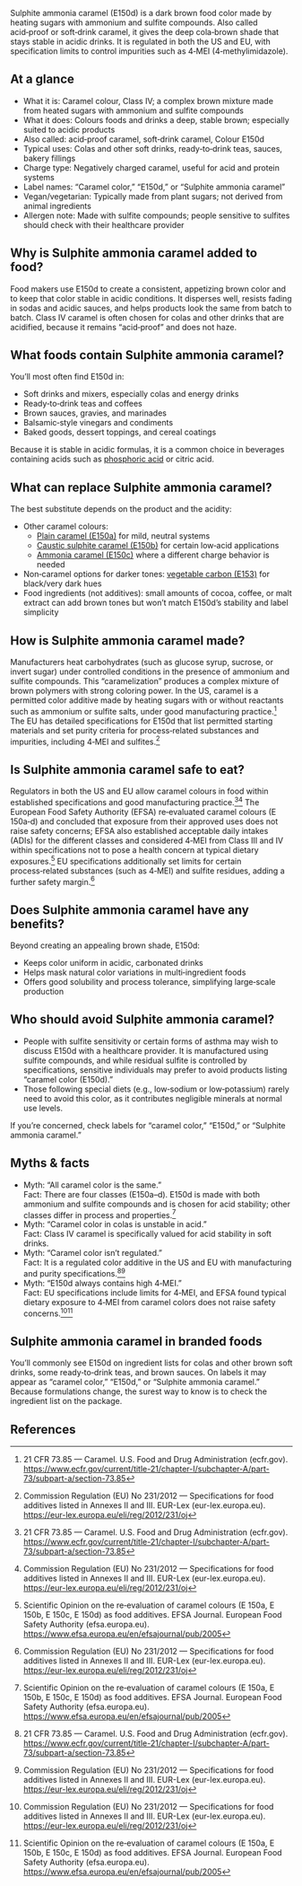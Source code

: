 Sulphite ammonia caramel (E150d) is a dark brown food color made by heating sugars with ammonium and sulfite compounds. Also called acid‑proof or soft‑drink caramel, it gives the deep cola‑brown shade that stays stable in acidic drinks. It is regulated in both the US and EU, with specification limits to control impurities such as 4‑MEI (4‑methylimidazole).

<!--more-->

## At a glance
- What it is: Caramel colour, Class IV; a complex brown mixture made from heated sugars with ammonium and sulfite compounds
- What it does: Colours foods and drinks a deep, stable brown; especially suited to acidic products
- Also called: acid‑proof caramel, soft‑drink caramel, Colour E150d
- Typical uses: Colas and other soft drinks, ready‑to‑drink teas, sauces, bakery fillings
- Charge type: Negatively charged caramel, useful for acid and protein systems
- Label names: “Caramel color,” “E150d,” or “Sulphite ammonia caramel”
- Vegan/vegetarian: Typically made from plant sugars; not derived from animal ingredients
- Allergen note: Made with sulfite compounds; people sensitive to sulfites should check with their healthcare provider

## Why is Sulphite ammonia caramel added to food?
Food makers use E150d to create a consistent, appetizing brown color and to keep that color stable in acidic conditions. It disperses well, resists fading in sodas and acidic sauces, and helps products look the same from batch to batch. Class IV caramel is often chosen for colas and other drinks that are acidified, because it remains “acid‑proof” and does not haze.

## What foods contain Sulphite ammonia caramel?
You’ll most often find E150d in:
- Soft drinks and mixers, especially colas and energy drinks
- Ready‑to‑drink teas and coffees
- Brown sauces, gravies, and marinades
- Balsamic‑style vinegars and condiments
- Baked goods, dessert toppings, and cereal coatings

Because it is stable in acidic formulas, it is a common choice in beverages containing acids such as [phosphoric acid](/e338-phosphoric-acid) or citric acid.

## What can replace Sulphite ammonia caramel?
The best substitute depends on the product and the acidity:
- Other caramel colours:
  - [Plain caramel (E150a)](/e150a-plain-caramel) for mild, neutral systems
  - [Caustic sulphite caramel (E150b)](/e150b-caustic-sulphite-caramel) for certain low‑acid applications
  - [Ammonia caramel (E150c)](/e150c-ammonia-caramel) where a different charge behavior is needed
- Non‑caramel options for darker tones: [vegetable carbon (E153)](/e153-vegetable-carbon) for black/very dark hues
- Food ingredients (not additives): small amounts of cocoa, coffee, or malt extract can add brown tones but won’t match E150d’s stability and label simplicity

## How is Sulphite ammonia caramel made?
Manufacturers heat carbohydrates (such as glucose syrup, sucrose, or invert sugar) under controlled conditions in the presence of ammonium and sulfite compounds. This “caramelization” produces a complex mixture of brown polymers with strong coloring power. In the US, caramel is a permitted color additive made by heating sugars with or without reactants such as ammonium or sulfite salts, under good manufacturing practice.[^1] The EU has detailed specifications for E150d that list permitted starting materials and set purity criteria for process‑related substances and impurities, including 4‑MEI and sulfites.[^2]

## Is Sulphite ammonia caramel safe to eat?
Regulators in both the US and EU allow caramel colours in food within established specifications and good manufacturing practice.[^1][^2] The European Food Safety Authority (EFSA) re‑evaluated caramel colours (E 150a‑d) and concluded that exposure from their approved uses does not raise safety concerns; EFSA also established acceptable daily intakes (ADIs) for the different classes and considered 4‑MEI from Class III and IV within specifications not to pose a health concern at typical dietary exposures.[^3] EU specifications additionally set limits for certain process‑related substances (such as 4‑MEI) and sulfite residues, adding a further safety margin.[^2]

## Does Sulphite ammonia caramel have any benefits?
Beyond creating an appealing brown shade, E150d:
- Keeps color uniform in acidic, carbonated drinks
- Helps mask natural color variations in multi‑ingredient foods
- Offers good solubility and process tolerance, simplifying large‑scale production

## Who should avoid Sulphite ammonia caramel?
- People with sulfite sensitivity or certain forms of asthma may wish to discuss E150d with a healthcare provider. It is manufactured using sulfite compounds, and while residual sulfite is controlled by specifications, sensitive individuals may prefer to avoid products listing “caramel color (E150d).”
- Those following special diets (e.g., low‑sodium or low‑potassium) rarely need to avoid this color, as it contributes negligible minerals at normal use levels.

If you’re concerned, check labels for “caramel color,” “E150d,” or “Sulphite ammonia caramel.”

## Myths & facts
- Myth: “All caramel color is the same.”  
  Fact: There are four classes (E150a–d). E150d is made with both ammonium and sulfite compounds and is chosen for acid stability; other classes differ in process and properties.[^3]
- Myth: “Caramel color in colas is unstable in acid.”  
  Fact: Class IV caramel is specifically valued for acid stability in soft drinks.
- Myth: “Caramel color isn’t regulated.”  
  Fact: It is a regulated color additive in the US and EU with manufacturing and purity specifications.[^1][^2]
- Myth: “E150d always contains high 4‑MEI.”  
  Fact: EU specifications include limits for 4‑MEI, and EFSA found typical dietary exposure to 4‑MEI from caramel colors does not raise safety concerns.[^2][^3]

## Sulphite ammonia caramel in branded foods
You’ll commonly see E150d on ingredient lists for colas and other brown soft drinks, some ready‑to‑drink teas, and brown sauces. On labels it may appear as “caramel color,” “E150d,” or “Sulphite ammonia caramel.” Because formulations change, the surest way to know is to check the ingredient list on the package.

## References
[^1]: 21 CFR 73.85 — Caramel. U.S. Food and Drug Administration (ecfr.gov). https://www.ecfr.gov/current/title-21/chapter-I/subchapter-A/part-73/subpart-a/section-73.85
[^2]: Commission Regulation (EU) No 231/2012 — Specifications for food additives listed in Annexes II and III. EUR-Lex (eur-lex.europa.eu). https://eur-lex.europa.eu/eli/reg/2012/231/oj
[^3]: Scientific Opinion on the re‑evaluation of caramel colours (E 150a, E 150b, E 150c, E 150d) as food additives. EFSA Journal. European Food Safety Authority (efsa.europa.eu). https://www.efsa.europa.eu/en/efsajournal/pub/2005
